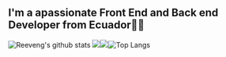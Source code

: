 
<h2>I'm a apassionate Front End and Back end Developer from Ecuador👨‍💻</h2>


![Reeveng's github stats](https://github-readme-stats.vercel.app/api?username=reeveng&show_icons=true&title_color=fff&icon_color=79ff97&text_color=9f9f9f&bg_color=151515)
![](https://github-profile-summary-cards.vercel.app/api/cards/most-commit-language?username=dasmorphy&theme=github_dark)![](https://github-profile-summary-cards.vercel.app/api/cards/productive-time?username=dasmorphy&theme=github_dark)![Top Langs](https://github-readme-stats.vercel.app/api/top-langs/?username=dasmorphy&layout=compact)




